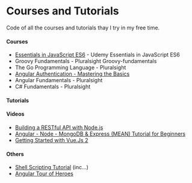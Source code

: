 # Courses and Tutorials

Code of all the courses and tutorials thay I try in my free time.

#### Courses

* [Essentials in JavaScript ES6](https://www.udemy.com/essentials-in-javascript-es6) - Udemy Essentials in JavaScript ES6
* Groovy Fundamentals - Pluralsight Groovy-fundamentals
* The Go Programming Language - Pluralsight
* [Angular Authentication - Mastering the Basics](https://www.udemy.com/course/angular-authentication-tutorial-mastering-the-basics/)
* Angular Fundamentals - Pluralsight
* C# Fundamentals - Pluralsight


#### Tutorials


#### Videos

* [Building a RESTful API with Node.js](https://www.youtube.com/watch?v=0oXYLzuucwE&list=PL55RiY5tL51q4D-B63KBnygU6opNPFk_q)
* [Angular - Node - MongoDB & Express (MEAN) Tutorial for Beginners](https://www.youtube.com/watch?v=1tRLveSyNz8)
* [Getting Started with Vue.Js 2](https://www.youtube.com/watch?v=nyJSd6V2DRI&list=PL55RiY5tL51p-YU-Uw90qQH419BM4Iz07)
#### Others

* [Shell Scripting Tutorial](https://www.shellscript.sh/) (inc...)
* [Angular Tour of Heroes](https://angular.io/tutorial)